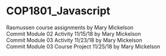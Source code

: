 # COP1801_Javascript
Rasmussen course assignments by Mary Mickelson   
Commit Module 02 Activity 11/15/18 by Mary Mickelson   
Commit Module 03 Activity 11/23/18 by Mary Mickelson  
Commit Module 03 Course Project 11/25/18 by Mary Mickelson
